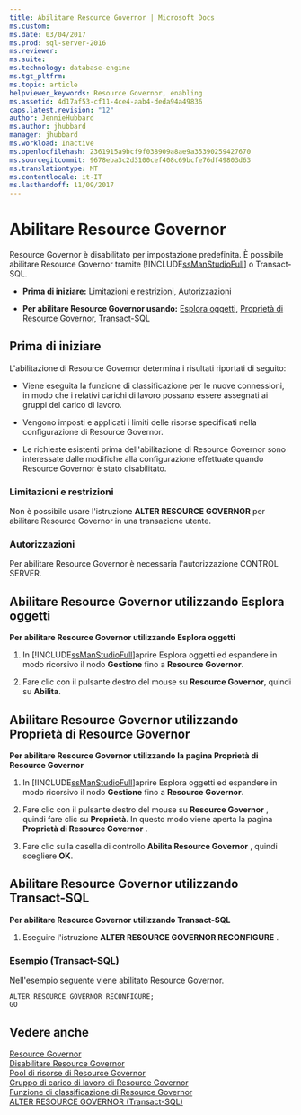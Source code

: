 ```yaml
---
title: Abilitare Resource Governor | Microsoft Docs
ms.custom: 
ms.date: 03/04/2017
ms.prod: sql-server-2016
ms.reviewer: 
ms.suite: 
ms.technology: database-engine
ms.tgt_pltfrm: 
ms.topic: article
helpviewer_keywords: Resource Governor, enabling
ms.assetid: 4d17af53-cf11-4ce4-aab4-deda94a49836
caps.latest.revision: "12"
author: JennieHubbard
ms.author: jhubbard
manager: jhubbard
ms.workload: Inactive
ms.openlocfilehash: 2361915a9bcf9f038909a8ae9a35390259427670
ms.sourcegitcommit: 9678eba3c2d3100cef408c69bcfe76df49803d63
ms.translationtype: MT
ms.contentlocale: it-IT
ms.lasthandoff: 11/09/2017
---
```

# <a name="enable-resource-governor"></a>Abilitare Resource Governor
  Resource Governor è disabilitato per impostazione predefinita. È possibile abilitare Resource Governor tramite [!INCLUDE[ssManStudioFull](../../includes/ssmanstudiofull-md.md)] o Transact-SQL.  
  
-   **Prima di iniziare:**  [Limitazioni e restrizioni](#LimitationsRestrictions), [Autorizzazioni](#Permissions)  
  
-   **Per abilitare Resource Governor usando:**  [Esplora oggetti](#RGOnObjEx), [Proprietà di Resource Governor](#RGOnProp), [Transact-SQL](#RGOnTSQL)  
  
##  <a name="BeforeYouBegin"></a> Prima di iniziare  
 L'abilitazione di Resource Governor determina i risultati riportati di seguito:  
  
-   Viene eseguita la funzione di classificazione per le nuove connessioni, in modo che i relativi carichi di lavoro possano essere assegnati ai gruppi del carico di lavoro.  
  
-   Vengono imposti e applicati i limiti delle risorse specificati nella configurazione di Resource Governor.  
  
-   Le richieste esistenti prima dell'abilitazione di Resource Governor sono interessate dalle modifiche alla configurazione effettuate quando Resource Governor è stato disabilitato.  
  
###  <a name="LimitationsRestrictions"></a> Limitazioni e restrizioni  
 Non è possibile usare l'istruzione **ALTER RESOURCE GOVERNOR** per abilitare Resource Governor in una transazione utente.  
  
###  <a name="Permissions"></a> Autorizzazioni  
 Per abilitare Resource Governor è necessaria l'autorizzazione CONTROL SERVER.  
  
##  <a name="RGOnObjEx"></a> Abilitare Resource Governor utilizzando Esplora oggetti  
 **Per abilitare Resource Governor utilizzando Esplora oggetti**  
  
1.  In [!INCLUDE[ssManStudioFull](../../includes/ssmanstudiofull-md.md)]aprire Esplora oggetti ed espandere in modo ricorsivo il nodo **Gestione** fino a **Resource Governor**.  
  
2.  Fare clic con il pulsante destro del mouse su **Resource Governor**, quindi su **Abilita**.  
  
##  <a name="RGOnProp"></a> Abilitare Resource Governor utilizzando Proprietà di Resource Governor  
 **Per abilitare Resource Governor utilizzando la pagina Proprietà di Resource Governor**  
  
1.  In [!INCLUDE[ssManStudioFull](../../includes/ssmanstudiofull-md.md)]aprire Esplora oggetti ed espandere in modo ricorsivo il nodo **Gestione** fino a **Resource Governor**.  
  
2.  Fare clic con il pulsante destro del mouse su **Resource Governor** , quindi fare clic su **Proprietà**. In questo modo viene aperta la pagina **Proprietà di Resource Governor** .  
  
3.  Fare clic sulla casella di controllo **Abilita Resource Governor** , quindi scegliere **OK**.  
  
##  <a name="RGOnTSQL"></a> Abilitare Resource Governor utilizzando Transact-SQL  
 **Per abilitare Resource Governor utilizzando Transact-SQL**  
  
1.  Eseguire l'istruzione **ALTER RESOURCE GOVERNOR RECONFIGURE** .  
  
### <a name="example-transact-sql"></a>Esempio (Transact-SQL)  
 Nell'esempio seguente viene abilitato Resource Governor.  
  
```  
ALTER RESOURCE GOVERNOR RECONFIGURE;  
GO  
```  
  
## <a name="see-also"></a>Vedere anche  
 [Resource Governor](../../relational-databases/resource-governor/resource-governor.md)   
 [Disabilitare Resource Governor](../../relational-databases/resource-governor/disable-resource-governor.md)   
 [Pool di risorse di Resource Governor](../../relational-databases/resource-governor/resource-governor-resource-pool.md)   
 [Gruppo di carico di lavoro di Resource Governor](../../relational-databases/resource-governor/resource-governor-workload-group.md)   
 [Funzione di classificazione di Resource Governor](../../relational-databases/resource-governor/resource-governor-classifier-function.md)   
 [ALTER RESOURCE GOVERNOR &#40;Transact-SQL&#41;](../../t-sql/statements/alter-resource-governor-transact-sql.md)  
  
  
